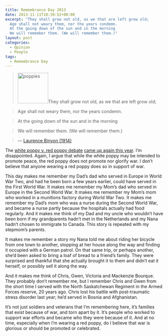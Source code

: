 ```yaml
---
title: Remembrance Day 2013
date: 2013-11-11T10:39:52+00:00
excerpt: "They shall grow not old, as we that are left grow old;
  Age shall not weary them, nor the years condemn.
  At the going down of the sun and in the morning
  We will remember them. (We will remember them.)"
layout: post
categories:
  - Opinion
  - People
tags:
  - Remembrance Day
---
```

> <img class="alignleft size-full wp-image-3663" alt="poppies" src="https://dv8b8dkxht4vb.cloudfront.net/img/image001.jpg" width="97" height="97" />They shall grow not old, as we that are left grow old;
  
> Age shall not weary them, nor the years condemn.
  
> At the going down of the sun and in the morning
  
> We will remember them. (We will remember them.)
  
> — [Laurence Binyon (1914)](http://www.firstworldwar.com/poetsandprose/binyon.htm)

The [white poppy v. red poppy debate](remembrance-poppies-red-v-white.html "Remembrance Poppies: Red v. White") [came up again this year](http://saskatoon.ctvnews.ca/video?clipId=1039666). I&#8217;m disappointed. Again, I argue that while the white poppy may be intended to promote peace, the red poppy does not promote nor glorify war. I don’t believe that anyone wearing a red poppy does so in support of war.

This day makes me remember my Dad&#8217;s dad who served in Europe in World War Two, and had he been born a few years earlier, could have served in the First World War. It makes me remember my Mom&#8217;s dad who served in Europe in the Second World War. It makes me remember my Mom&#8217;s mom who worked in a munitions factory during World War Two. It makes me remember my Dad&#8217;s mom who was a nurse during the Second World War, and became a nurse partly because the hospitals actually had food regularly. And it makes me think of my Dad and my uncle who wouldn&#8217;t have been born if my grandparents hadn&#8217;t met in the Netherlands and my Nana hadn&#8217;t chosen to immigrate to Canada. This story is repeated with my stepmom&#8217;s parents.

It makes me remember a story my Nana told me about riding her bicycle from one town to another, stopping at her house along the way and finding it occupied with a German patrol. On that same trip, or perhaps another, she&#8217;d been asked to bring a loaf of bread to a friend&#8217;s family. They were surprised and thankful that she actually brought it to them and didn&#8217;t eat it herself, or possibly sell it along the way.

And it makes me think of Chris, Gwen, Victoria and Mackenzie Bourque. They probably don&#8217;t remember me, but I remember Chris and Gwen from the short time I served with the North Saskatchewan Regiment in the Armed Forces reserve, 20 years ago. Chris lost his battle with post-traumatic stress disorder last year; he&#8217;d served in Bosnia and Afghanistan.

It&#8217;s not just soldiers and veterans that I&#8217;m remembering here, it&#8217;s families that exist because of war, and torn apart by it. It&#8217;s people who worked to support war efforts and became who they were because of it. And at no time, especially when I&#8217;m wearing a red poppy, do I believe that war is glorious or should be promoted or celebrated.